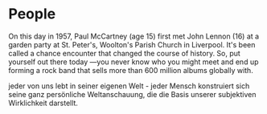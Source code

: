# People

On this day in 1957, Paul McCartney (age 15) first met John Lennon (16) at a garden party at St. Peter's, Woolton's Parish Church in Liverpool. It's been called a chance encounter that changed the course of history.
So, put yourself out there today —you never know who you might meet and end up forming a rock band that sells more than 600 million albums globally with.

jeder von uns lebt in seiner eigenen Welt - 
jeder Mensch konstruiert sich seine ganz persönliche Weltanschauung, die die Basis unserer subjektiven Wirklichkeit darstellt.